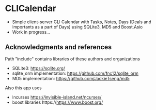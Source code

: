 # CLICalendar
* Simple client-server CLI Calendar with Tasks, Notes, Days (Deals and Importants as a part of Days) using SQLite3, MD5 and Boost.Asio
* Work in progress...

## Acknowledgments and references
Path "include" contains libraries of these authors and organizations

* SQLite3:                   https://sqlite.org/
* sqlite_orm implementation: https://github.com/fnc12/sqlite_orm
* MD5        implementation: https://github.com/JackieTseng/md5

Also this app uses

* lncurses                   https://invisible-island.net/ncurses/
* boost libraries            https://https://www.boost.org/
